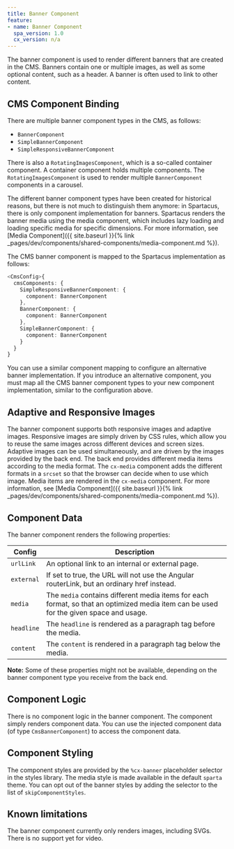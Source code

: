 ```yaml
---
title: Banner Component
feature:
- name: Banner Component
  spa_version: 1.0
  cx_version: n/a
---
```


The banner component is used to render different banners that are created in the CMS. Banners contain one or multiple images, as well as some optional content, such as a header. A banner is often used to link to other content.

## CMS Component Binding

There are multiple banner component types in the CMS, as follows:

- `BannerComponent`
- `SimpleBannerComponent`
- `SimpleResponsiveBannerComponent`

There is also a `RotatingImagesComponent`, which is a so-called container component. A container component holds multiple components. The `RotatingImagesComponent` is used to render multiple `BannerComponent` components in a carousel.

The different banner component types have been created for historical reasons, but there is not much to distinguish them anymore: in Spartacus, there is only component implementation for banners. Spartacus renders the banner media using the media component, which includes lazy loading and loading specific media for specific dimensions. For more information, see [Media Component]({{ site.baseurl }}{% link _pages/dev/components/shared-components/media-component.md %}).

The CMS banner component is mapped to the Spartacus implementation as follows:

```ts
<CmsConfig>{
  cmsComponents: {
    SimpleResponsiveBannerComponent: {
      component: BannerComponent
    },
    BannerComponent: {
      component: BannerComponent
    },
    SimpleBannerComponent: {
      component: BannerComponent
    }
  }
}
```

You can use a similar component mapping to configure an alternative banner implementation. If you introduce an alternative component, you must map all the CMS banner component types to your new component implementation, similar to the configuration above.

## Adaptive and Responsive Images

The banner component supports both responsive images and adaptive images. Responsive images are simply driven by CSS rules, which allow you to reuse the same images across different devices and screen sizes. Adaptive images can be used simultaneously, and are driven by the images provided by the back end. The back end provides different media items according to the media format. The `cx-media` component adds the different formats in a `srcset` so that the browser can decide when to use which image. Media items are rendered in the `cx-media` component. For more information, see [Media Component]({{ site.baseurl }}{% link _pages/dev/components/shared-components/media-component.md %}).

## Component Data

The banner component renders the following properties:

| Config     | Description                                                                                                          |
| --- | --- |
| `urlLink` | An optional link to an internal or external page. |
| `external` | If set to true, the URL will not use the Angular routerLink, but an ordinary href instead. |
| `media` | The `media` contains different media items for each format, so that an optimized media item can be used for the given space and usage. |
| `headline` | The `headline` is rendered as a paragraph tag before the media. |
| `content` | The `content` is rendered in a paragraph tag below the media. |

**Note:** Some of these properties might not be available, depending on the banner component type you receive from the back end.

## Component Logic

There is no component logic in the banner component. The component simply renders component data. You can use the injected component data (of type `CmsBannerComponent`) to access the component data.

## Component Styling

The component styles are provided by the `%cx-banner` placeholder selector in the styles library. The media style is made available in the default `sparta` theme. You can opt out of the banner styles by adding the selector to the list of `skipComponentStyles`.

## Known limitations

The banner component currently only renders images, including SVGs. There is no support yet for video.
